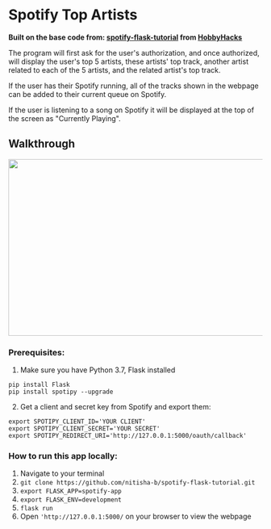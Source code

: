 # Spotify Top Artists

**Built on the base code from: <a href="https://github.com/nitisha-b/spotify-flask-tutorial">spotify-flask-tutorial</a> from <a href="https://hobbyhacks.techtogether.io">HobbyHacks</a>**

The program will first ask for the user's authorization, and once authorized, will display the user's top 5 artists, these artists' top track, another artist related to each of the 5 artists, and the related artist's top track. 

If the user has their Spotify running, all of the tracks shown in the webpage can be added to their current queue on Spotify. 

If the user is listening to a song on Spotify it will be displayed at the top of the screen as "Currently Playing". 

## Walkthrough
<img src="http://g.recordit.co/WfTo79DUDH.gif" width=550 height=350>

### Prerequisites:

1. Make sure you have Python 3.7, Flask installed
```
pip install Flask
pip install spotipy --upgrade
```

2. Get a client and secret key from Spotify and export them: 
```
export SPOTIPY_CLIENT_ID='YOUR CLIENT'
export SPOTIPY_CLIENT_SECRET='YOUR SECRET'
export SPOTIPY_REDIRECT_URI='http://127.0.0.1:5000/oauth/callback'
```

### How to run this app locally:

1. Navigate to your terminal
2. `git clone https://github.com/nitisha-b/spotify-flask-tutorial.git`
3. `export FLASK_APP=spotify-app`
4. `export FLASK_ENV=development`
5. `flask run`
6. Open `'http://127.0.0.1:5000/` on your browser to view the webpage